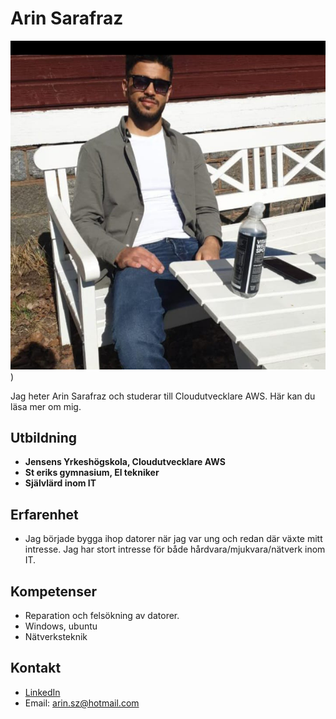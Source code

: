 # Arin Sarafraz

![Bild på mig](https://github.com/Distansakademin/spring-weather-api-Arinsz/blob/main/Arinbild.jpg))

Jag heter Arin Sarafraz och studerar till Cloudutvecklare AWS. Här kan du läsa mer om mig.

## Utbildning
- **Jensens Yrkeshögskola, Cloudutvecklare AWS**
- **St eriks gymnasium, El tekniker**
- **Självlärd inom IT**

## Erfarenhet

- Jag började bygga ihop datorer när jag var ung och redan där växte mitt intresse. Jag har stort intresse för både hårdvara/mjukvara/nätverk inom IT.


## Kompetenser
- Reparation och felsökning av datorer. 
- Windows, ubuntu
- Nätverksteknik


## Kontakt
- [LinkedIn](https://www.linkedin.com/in/arin-s-605808118/)
- Email: arin.sz@hotmail.com